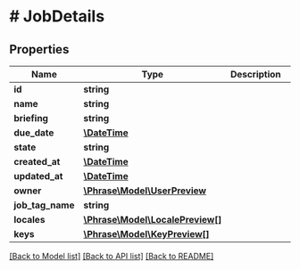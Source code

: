 # # JobDetails

## Properties

Name | Type | Description | Notes
------------ | ------------- | ------------- | -------------
**id** | **string** |  | [optional] 
**name** | **string** |  | [optional] 
**briefing** | **string** |  | [optional] 
**due_date** | [**\DateTime**](\DateTime.md) |  | [optional] 
**state** | **string** |  | [optional] 
**created_at** | [**\DateTime**](\DateTime.md) |  | [optional] 
**updated_at** | [**\DateTime**](\DateTime.md) |  | [optional] 
**owner** | [**\Phrase\Model\UserPreview**](UserPreview.md) |  | [optional] 
**job_tag_name** | **string** |  | [optional] 
**locales** | [**\Phrase\Model\LocalePreview[]**](LocalePreview.md) |  | [optional] 
**keys** | [**\Phrase\Model\KeyPreview[]**](KeyPreview.md) |  | [optional] 

[[Back to Model list]](../../README.md#documentation-for-models) [[Back to API list]](../../README.md#documentation-for-api-endpoints) [[Back to README]](../../README.md)


